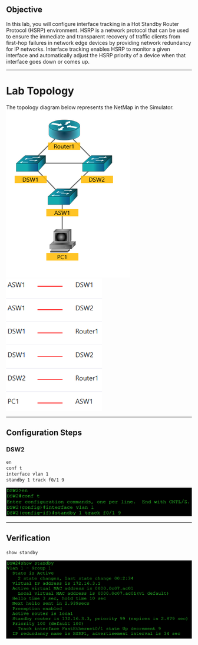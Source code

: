 ## Objective
In this lab, you will configure interface tracking in a Hot Standby Router Protocol (HSRP) environment. HSRP is a network protocol that can be used to ensure the immediate and transparent recovery of traffic clients from first-hop failures in network edge devices by providing network redundancy for IP networks. Interface tracking enables HSRP to monitor a given interface and automatically adjust the HSRP priority of a device when that interface goes down or comes up.

---

# Lab Topology
The topology diagram below represents the NetMap in the Simulator.
![topology](https://github.com/nickbruggen90/Boson-NetSim-Labs/blob/main/Images2/Screenshot%202025-05-23%20110055.png)
![connections chart](https://github.com/nickbruggen90/Boson-NetSim-Labs/blob/main/Images2/Screenshot%202025-05-23%20110110.png)

---

## Configuration Steps
### DSW2
```cisco
en
conf t
interface vlan 1
standby 1 track f0/1 9
```
![DSW2 commands](https://github.com/nickbruggen90/Boson-NetSim-Labs/blob/main/Images2/Screenshot%202025-05-23%20110138.png)

---

## Verification
```cisco
show standby
```
![DSW2 verification](https://github.com/nickbruggen90/Boson-NetSim-Labs/blob/main/Images2/Screenshot%202025-05-23%20110146.png)
